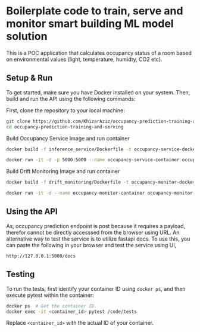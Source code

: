 # Boilerplate code to train, serve and monitor smart building ML model solution
This is a POC application that calculates occupancy status of a room based on environmental values (light, temperature, humidty, CO2 etc).

## Setup & Run

To get started, make sure you have Docker installed on your system. Then, build and run the API using the following commands:

First, clone the repository to your local machine:

```bash
git clone https://github.com/KhizarAziz/occupancy-prediction-training-and-serving.git
cd occupancy-prediction-training-and-serving
```


Build Occupancy Service Image and run container
```bash
docker build -f inference_service/Dockerfile -t occupancy-service-docker-image .
```
```bash
docker run -it -d -p 5000:5000 --name occupancy-service-container occupancy-service-docker-image
```



Build Drift Monitoring Image and run container
```bash
docker build -f drift_monitoring/Dockerfile -t occupancy-monitor-docker-image .
```
```bash
docker run -it -d --name occupancy-monitor-container occupancy-monitor-docker-image
```


## Using the API
As, occupancy prediction endpoint is post because it requires a payload, therefor cannot be directly accesssed from the browser using URL. An alternative way to test the service is to utilize fastapi docs. To use this, you can paste the following in your browser and test the service using UI,

```plaintext
http://127.0.0.1:5000/docs
```


## Testing

To run the tests, first identify your container ID using `docker ps`, and then execute pytest within the container:

```bash
docker ps  # Get the container ID.
docker exec -it <container_id> pytest /code/tests
```

Replace `<container_id>` with the actual ID of your container.
